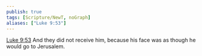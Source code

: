 ```yaml
---
publish: true
tags: [Scripture/NewT, noGraph]
aliases: ["Luke 9:53"]
---
```

[Luke 9:53](https://churchofjesuschrist.org/study/scriptures/nt/luke/9?lang=eng&id=p53#p53) And they did not receive him, because his face was as though he would go to Jerusalem.
